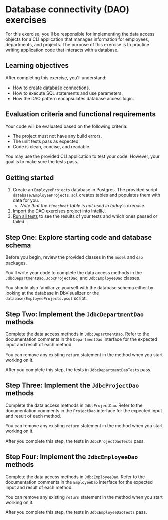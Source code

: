 # Database connectivity (DAO) exercises

For this exercise, you'll be responsible for implementing the data access objects for a CLI application that manages information for employees, departments, and projects. The purpose of this exercise is to practice writing application code that interacts with a database.

## Learning objectives

After completing this exercise, you'll understand:

* How to create database connections.
* How to execute SQL statements and use parameters.
* How the DAO pattern encapsulates database access logic.

## Evaluation criteria and functional requirements

Your code will be evaluated based on the following criteria:

* The project must not have any build errors.
* The unit tests pass as expected.
* Code is clean, concise, and readable.

You may use the provided CLI application to test your code. However, your goal is to make sure the tests pass.

## Getting started

1. Create an `EmployeeProjects` database in Postgres. The provided script `database/EmployeeProjects.sql` creates tables and populates them with data for you.
    - *Note that the `timesheet` table is not used in today's exercise.*
2. [Import](https://book.techelevator.com/v2_4/content/guides/intellij.html#import-a-project) the DAO exercises project into IntelliJ.
3. [Run all tests](https://book.techelevator.com/v2_4/content/guides/intellij.html#running-tests) to see the results of your tests and which ones passed or failed.

## Step One: Explore starting code and database schema

Before you begin, review the provided classes in the `model` and `dao` packages.

You'll write your code to complete the data access methods in the `JdbcDepartmentDao`, `JdbcProjectDao`, and `JdbcEmployeeDao` classes.

You should also familiarize yourself with the database schema either by looking at the database in DbVisualizer or the `database/EmployeeProjects.psql` script.

## Step Two: Implement the `JdbcDepartmentDao` methods

Complete the data access methods in `JdbcDepartmentDao`. Refer to the documentation comments in the `DepartmentDao` interface for the expected input and result of each method.

You can remove any existing `return` statement in the method when you start working on it.

After you complete this step, the tests in `JdbcDepartmentDaoTests` pass.

## Step Three: Implement the `JdbcProjectDao` methods

Complete the data access methods in `JdbcProjectDao`. Refer to the documentation comments in the `ProjectDao` interface for the expected input and result of each method.

You can remove any existing `return` statement in the method when you start working on it.

After you complete this step, the tests in `JdbcProjectDaoTests` pass.

## Step Four: Implement the `JdbcEmployeeDao` methods

Complete the data access methods in `JdbcEmployeeDao`. Refer to the documentation comments in the `EmployeeDao` interface for the expected input and result of each method.

You can remove any existing `return` statement in the method when you start working on it.

After you complete this step, the tests in `JdbcEmployeeDaoTests` pass.
